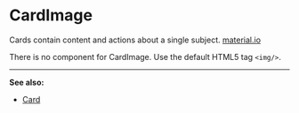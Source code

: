 # CardImage
Cards contain content and actions about a single subject. [material.io](https://material.io/components/cards)

There is no component for CardImage. Use the default HTML5 tag `<img/>`.

***
**See also:**

* [Card](../card/)

